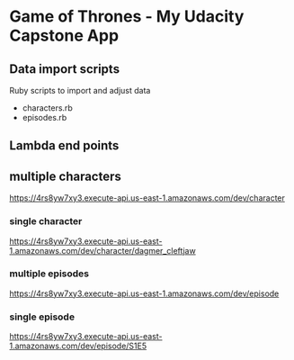 # Game of Thrones - My Udacity Capstone App

## Data import scripts

Ruby scripts to import and adjust data

- characters.rb
- episodes.rb

## Lambda end points

## multiple characters
https://4rs8yw7xy3.execute-api.us-east-1.amazonaws.com/dev/character

### single character
https://4rs8yw7xy3.execute-api.us-east-1.amazonaws.com/dev/character/dagmer_cleftjaw


### multiple episodes
https://4rs8yw7xy3.execute-api.us-east-1.amazonaws.com/dev/episode


### single episode
https://4rs8yw7xy3.execute-api.us-east-1.amazonaws.com/dev/episode/S1E5
